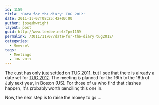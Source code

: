 ```yaml
---
id: 1159
title: 'Date for the diary: TUG 2012'
date: 2011-11-07T08:25:42+00:00
author: josephwright
layout: post
guid: http://www.texdev.net/?p=1159
permalink: /2011/11/07/date-for-the-diary-tug2012/
categories:
  - General
tags:
  - Meetings
  - TUG 2012
---
```

The dust has only just settled on [TUG 2011](http://tug.org/2011), but I see that there is already a date set for [TUG 2012](http://tug.org/2012). The meeting is planned for the 16th to the 18th of July next year, in Boston (US). For those of us who find that clashes happen, it's probably worth penciling this one in.

Now, the next step is to raise the money to go …
